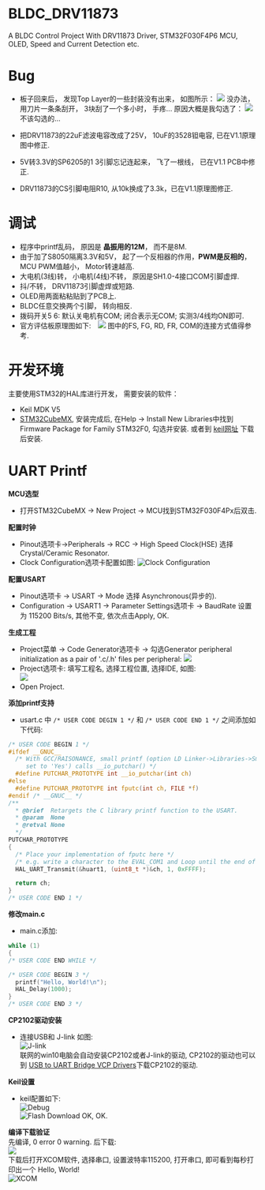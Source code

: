 # BLDC_DRV11873
A BLDC Control Project With DRV11873 Driver, STM32F030F4P6 MCU, OLED, Speed and Current Detection etc.

# Bug
- 板子回来后， 发现Top Layer的一些封装没有出来， 如图所示： ![](http://7xtauc.com1.z0.glb.clouddn.com/B2.png)
没办法， 用刀片一条条刮开， 3块刮了一个多小时， 手疼... 原因大概是我勾选了：
![](http://7xtauc.com1.z0.glb.clouddn.com/Bug1.png)
不该勾选的...

- 把DRV11873的22uF滤波电容改成了25V， 10uF的3528钽电容, 已在V1.1原理图中修正.  
- 5V转3.3V的SP6205的1 3引脚忘记连起来， 飞了一根线， 已在V1.1 PCB中修正.
- DRV11873的CS引脚电阻R10, 从10k换成了3.3k，已在V1.1原理图修正.

# 调试
- 程序中printf乱码， 原因是 **晶振用的12M**， 而不是8M.
- 由于加了S8050隔离3.3V和5V， 起了一个反相器的作用，**PWM是反相的**， MCU PWM值越小， Motor转速越高.  
- 大电机(3线)转， 小电机(4线)不转， 原因是SH1.0-4接口COM引脚虚焊.  
- 抖/不转， DRV11873引脚虚焊或短路.
- OLED用两面粘粘贴到了PCB上.  
- BLDC任意交换两个引脚， 转向相反.  
- 拨码开关5 6: 默认关电机有COM; 闭合表示无COM; 实测3/4线均ON即可.
- 官方评估板原理图如下:　![](http://7xtauc.com1.z0.glb.clouddn.com/DRV11873%E5%AE%98%E6%96%B9%E8%AF%84%E4%BC%B0%E6%9D%BF%E5%8E%9F%E7%90%86%E5%9B%BE.png)
图中的FS, FG, RD, FR, COM的连接方式值得参考.  

# 开发环境
主要使用STM32的HAL库进行开发， 需要安装的软件：
- Keil MDK V5
- [STM32CubeMX](http://www.st.com/en/development-tools/stm32cubemx.html), 安装完成后, 在Help -> Install New Libraries中找到 Firmware Package for Family STM32F0, 勾选并安装. 或者到 [keil网址](http://www.keil.com/dd2/pack/) 下载后安装.

# UART Printf
**MCU选型**  
- 打开STM32CubeMX -> New Project -> MCU找到STM32F030F4Px后双击.  

**配置时钟**    
- Pinout选项卡->Peripherals -> RCC -> High Speed Clock(HSE) 选择 Crystal/Ceramic Resonator.
- Clock Configuration选项卡配置如图:
![Clock Configuration](http://7xtauc.com1.z0.glb.clouddn.com/Clock%20Configuration.png)  

**配置USART**   
- Pinout选项卡 -> USART -> Mode 选择 Asynchronous(异步的).  
- Configuration -> USART1 -> Parameter Settings选项卡 -> BaudRate 设置为 115200 Bits/s, 其他不变, 依次点击Apply, OK.  

**生成工程**  
- Project菜单 -> Code Generator选项卡 -> 勾选Generator peripheral initialization as a pair of '.c/.h' files per peripheral:
![](http://7xtauc.com1.z0.glb.clouddn.com/Code%20Generator.png)
- Project选项卡: 填写工程名, 选择工程位置, 选择IDE, 如图:    
![](http://7xtauc.com1.z0.glb.clouddn.com/Project.png)
- Open Project.

**添加printf支持**   
- usart.c 中 `/* USER CODE DEGIN 1 */` 和 `/* USER CODE END 1 */` 之间添加如下代码:  

```C
/* USER CODE BEGIN 1 */
#ifdef __GNUC__
  /* With GCC/RAISONANCE, small printf (option LD Linker->Libraries->Small printf
     set to 'Yes') calls __io_putchar() */
  #define PUTCHAR_PROTOTYPE int __io_putchar(int ch)
#else
  #define PUTCHAR_PROTOTYPE int fputc(int ch, FILE *f)
#endif /* __GNUC__ */
/**
  * @brief  Retargets the C library printf function to the USART.
  * @param  None
  * @retval None
  */
PUTCHAR_PROTOTYPE
{
  /* Place your implementation of fputc here */
  /* e.g. write a character to the EVAL_COM1 and Loop until the end of transmission */
  HAL_UART_Transmit(&huart1, (uint8_t *)&ch, 1, 0xFFFF);

  return ch;
}
/* USER CODE END 1 */
```

**修改main.c**  
- main.c添加:  

```C
while (1)
{
/* USER CODE END WHILE */

/* USER CODE BEGIN 3 */
  printf("Hello, World!\n");
  HAL_Delay(1000);
}
/* USER CODE END 3 */
```  

**CP2102驱动安装**  
- 连接USB和 J-link 如图:  
![J-link](http://7xtauc.com1.z0.glb.clouddn.com/J-link.png)  
 联网的win10电脑会自动安装CP2102或者J-link的驱动, CP2102的驱动也可以到 [USB to UART Bridge VCP Drivers](https://www.silabs.com/products/mcu/Pages/USBtoUARTBridgeVCPDrivers.aspx)下载CP2102的驱动.

**Keil设置**  
- keil配置如下:  
![Debug](http://7xtauc.com1.z0.glb.clouddn.com/Debug.png)  
![Flash Download](http://7xtauc.com1.z0.glb.clouddn.com/Flash.png)
OK, OK.  

**编译下载验证**  
先编译, 0 error 0 warning.  后下载:  
![](http://7xtauc.com1.z0.glb.clouddn.com/%E7%BC%96%E8%AF%91%E4%B8%8B%E8%BD%BD.png)  
下载后打开XCOM软件, 选择串口, 设置波特率115200, 打开串口, 即可看到每秒打印出一个 Hello, World!   
![XCOM](http://7xtauc.com1.z0.glb.clouddn.com/XCOM.png)
